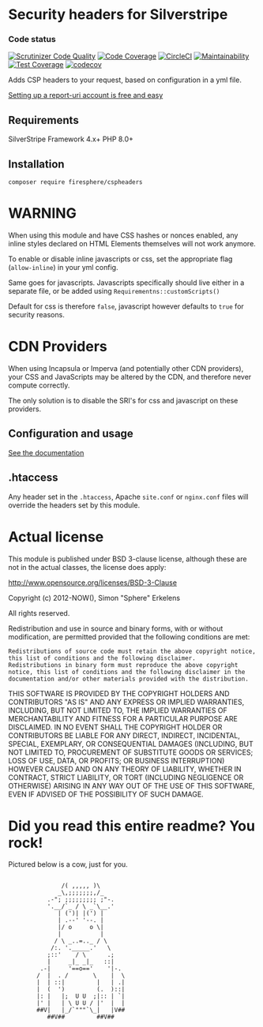 # Security headers for Silverstripe

### Code status
[![Scrutinizer Code Quality](https://scrutinizer-ci.com/g/Firesphere/silverstripe-csp-headers/badges/quality-score.png?b=master)](https://scrutinizer-ci.com/g/Firesphere/silverstripe-csp-headers/?branch=master)
[![Code Coverage](https://scrutinizer-ci.com/g/Firesphere/silverstripe-csp-headers/badges/coverage.png?b=master)](https://scrutinizer-ci.com/g/Firesphere/silverstripe-csp-headers/?branch=master)
[![CircleCI](https://circleci.com/gh/Firesphere/silverstripe-csp-headers.svg?style=svg)](https://circleci.com/gh/Firesphere/silverstripe-csp-headers)
[![Maintainability](https://api.codeclimate.com/v1/badges/8a4483b471112003ccaf/maintainability)](https://codeclimate.com/github/Firesphere/silverstripe-csp-headers/maintainability)
[![Test Coverage](https://api.codeclimate.com/v1/badges/8a4483b471112003ccaf/test_coverage)](https://codeclimate.com/github/Firesphere/silverstripe-csp-headers/test_coverage)
[![codecov](https://codecov.io/gh/Firesphere/silverstripe-csp-headers/branch/master/graph/badge.svg)](https://codecov.io/gh/Firesphere/silverstripe-csp-headers)

Adds CSP headers to your request, based on configuration in a yml file.

[Setting up a report-uri account is free and easy](https://report-uri.com)

## Requirements

SilverStripe Framework 4.x+
PHP 8.0+

## Installation

`composer require firesphere/cspheaders`

# WARNING

When using this module and have CSS hashes or nonces enabled, any inline styles declared on HTML Elements themselves will not work anymore.

To enable or disable inline javascripts or css, set the appropriate flag (`allow-inline`) in your yml config.

Same goes for javascripts. Javascripts specifically should live either in a separate file, or be added using `Requirementns::customScripts()`

Default for css is therefore `false`, javascript however defaults to `true` for security reasons.

# CDN Providers

When using Incapsula or Imperva (and potentially other CDN providers),
your CSS and JavaScripts may be altered by the CDN, and therefore never compute correctly.

The only solution is to disable the SRI's for css and javascript on these providers.

## Configuration and usage

[See the documentation](docs/readme.md)

## .htaccess

Any header set in the `.htaccess`, Apache `site.conf` or `nginx.conf` files will override the headers
set by this module.

# Actual license

This module is published under BSD 3-clause license, although these are not in the actual classes, the license does apply:

http://www.opensource.org/licenses/BSD-3-Clause

Copyright (c) 2012-NOW(), Simon "Sphere" Erkelens

All rights reserved.

Redistribution and use in source and binary forms, with or without modification, are permitted provided that the following conditions are met:

    Redistributions of source code must retain the above copyright notice, this list of conditions and the following disclaimer.
    Redistributions in binary form must reproduce the above copyright notice, this list of conditions and the following disclaimer in the documentation and/or other materials provided with the distribution.

THIS SOFTWARE IS PROVIDED BY THE COPYRIGHT HOLDERS AND CONTRIBUTORS "AS IS" AND ANY EXPRESS OR IMPLIED WARRANTIES, INCLUDING, BUT NOT LIMITED TO, THE IMPLIED WARRANTIES OF MERCHANTABILITY AND FITNESS FOR A PARTICULAR PURPOSE ARE DISCLAIMED. IN NO EVENT SHALL THE COPYRIGHT HOLDER OR CONTRIBUTORS BE LIABLE FOR ANY DIRECT, INDIRECT, INCIDENTAL, SPECIAL, EXEMPLARY, OR CONSEQUENTIAL DAMAGES (INCLUDING, BUT NOT LIMITED TO, PROCUREMENT OF SUBSTITUTE GOODS OR SERVICES; LOSS OF USE, DATA, OR PROFITS; OR BUSINESS INTERRUPTION) HOWEVER CAUSED AND ON ANY THEORY OF LIABILITY, WHETHER IN CONTRACT, STRICT LIABILITY, OR TORT (INCLUDING NEGLIGENCE OR OTHERWISE) ARISING IN ANY WAY OUT OF THE USE OF THIS SOFTWARE, EVEN IF ADVISED OF THE POSSIBILITY OF SUCH DAMAGE.


# Did you read this entire readme? You rock!

Pictured below is a cow, just for you.
```

               /( ,,,,, )\
              _\,;;;;;;;,/_
           .-"; ;;;;;;;;; ;"-.
           '.__/`_ / \ _`\__.'
              | (')| |(') |
              | .--' '--. |
              |/ o     o \|
              |           |
             / \ _..=.._ / \
            /:. '._____.'   \
           ;::'    / \      .;
           |     _|_ _|_   ::|
         .-|     '==o=='    '|-.
        /  |  . /       \    |  \
        |  | ::|         |   | .|
        |  (  ')         (.  )::|
        |: |   |;  U U  ;|:: | `|
        |' |   | \ U U / |'  |  |
        ##V|   |_/`"""`\_|   |V##
           ##V##         ##V##
```
